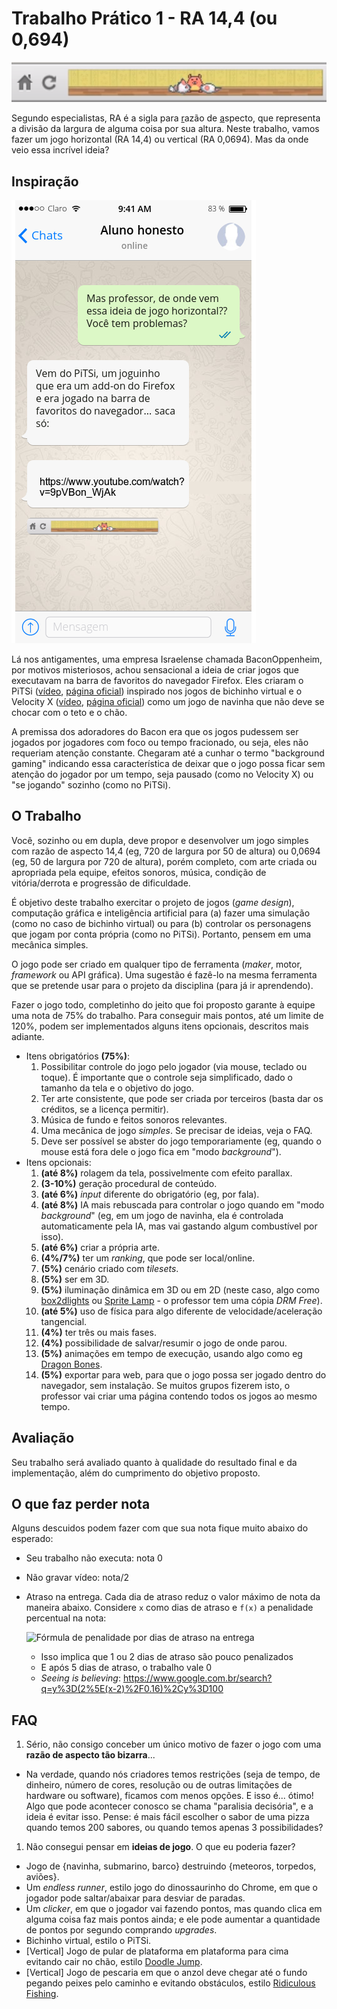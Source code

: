 # Trabalho Prático 1 - RA 14,4 (ou 0,694)

![](images/pitsi.png)

Segundo especialistas, RA é a sigla para <u>r</u>azão de <u>a</u>specto, que
representa a divisão da largura de alguma coisa por sua altura. Neste trabalho,
vamos fazer um jogo horizontal (RA 14,4) ou vertical (RA 0,0694). Mas da onde
veio essa incrível ideia?

## Inspiração

![](images/pitsi-origens.png)

Lá nos antigamentes, uma empresa Israelense chamada BaconOppenheim, por motivos
misteriosos, achou sensacional a ideia de criar jogos que executavam na barra
de favoritos do navegador Firefox. Eles criaram o PiTSi
([vídeo][pitsi-video], [página oficial][pitsi-page]) inspirado nos jogos
de bichinho virtual e o Velocity X
([vídeo][velocityx-video], [página oficial][velocityx-page]) como um jogo de
navinha que não deve se chocar com o teto e o chão.

A premissa dos adoradores do Bacon era que os jogos pudessem ser jogados
por jogadores com foco ou tempo fracionado, ou seja, eles não requeriam atenção
constante. Chegaram até a cunhar o termo "background gaming" indicando essa
característica de deixar que o jogo possa ficar sem atenção do jogador por um
tempo, seja pausado (como no Velocity X) ou "se jogando" sozinho
(como no PiTSi).

[pitsi-video]: https://www.youtube.com/watch?v=9pVBon_WjAk
[pitsi-page]: http://www.bnop.co/projects/pitsi/
[velocityx-video]: https://www.youtube.com/watch?v=FT4bEFux6Ng
[velocityx-page]: http://www.bnop.co/projects/velocity-x/


## O Trabalho

Você, sozinho ou em dupla, deve propor e desenvolver um jogo simples com razão
de aspecto 14,4 (eg, 720 de largura por 50 de altura) ou 0,0694
(eg, 50 de largura por 720 de altura), porém completo, com arte criada ou
apropriada pela equipe, efeitos sonoros, música, condição de vitória/derrota e
progressão de dificuldade.

É objetivo deste trabalho exercitar o projeto de jogos (_game design_),
computação gráfica e inteligência artificial para (a) fazer uma simulação
(como no caso de bichinho virtual) ou para (b) controlar os personagens que
jogam por conta própria (como no PiTSi). Portanto, pensem em uma
mecânica simples.

O jogo pode ser criado em qualquer tipo de ferramenta (_maker_, motor,
_framework_ ou API gráfica). Uma sugestão é fazê-lo na mesma ferramenta que
se pretende usar para o projeto da disciplina (para já ir aprendendo).

Fazer o jogo todo, completinho do jeito que foi proposto garante à equipe uma
nota de 75% do trabalho. Para conseguir mais pontos, até um limite de 120%,
podem ser implementados alguns itens opcionais, descritos mais adiante.

- Itens obrigatórios **(75%)**:
  1. Possibilitar controle do jogo pelo jogador (via mouse, teclado ou toque).
     É importante que o controle seja simplificado, dado o tamanho da tela e o
     objetivo do jogo.
  1. Ter arte consistente, que pode ser criada por terceiros
     (basta dar os créditos, se a licença permitir).
  1. Música de fundo e feitos sonoros relevantes.
  1. Uma mecânica de jogo *simples*. Se precisar de ideias, veja o FAQ.
  1. Deve ser possível se abster do jogo temporariamente
     (eg, quando o mouse está fora dele o jogo fica em "modo _background_").
- Itens opcionais:
  1. **(até 8%)** rolagem da tela, possivelmente com efeito parallax.
  1. **(3-10%)** geração procedural de conteúdo.
  1. **(até 6%)** _input_ diferente do obrigatório (eg, por fala).
  1. **(até 8%)** IA mais rebuscada para controlar o jogo quando em
     "modo _background_" (eg, em um jogo de navinha, ela é controlada
     automaticamente pela IA, mas vai gastando algum combustível por isso).
  1. **(até 6%)** criar a própria arte.
  1. **(4%/7%)** ter um _ranking_, que pode ser local/online.
  1. **(5%)** cenário criado com _tilesets_.
  1. **(5%)** ser em 3D.
  1. **(5%)** iluminação dinâmica em 3D ou em 2D (neste caso, algo como
     [box2dlights][box2dlights] ou [Sprite Lamp][spritelamp] -
     o professor tem uma cópia _DRM Free_).
  1. **(até 5%)** uso de física para algo diferente de velocidade/aceleração
     tangencial.
  1. **(4%)** ter três ou mais fases.
  1. **(4%)** possibilidade de salvar/resumir o jogo de onde parou.
  1. **(5%)** animações em tempo de execução, usando algo como eg
     [Dragon Bones][dragonbones].
  1. **(5%)** exportar para web, para que o jogo possa ser jogado dentro
     do navegador, sem instalação. Se muitos grupos fizerem isto, o professor
     vai criar uma página contendo todos os jogos ao mesmo tempo.

[box2dlights]: https://github.com/libgdx/box2dlights
[spritelamp]: http://www.snakehillgames.com/spritelamp/
[dragonbones]: http://dragonbones.com/en/index.html

## Avaliação

Seu trabalho será avaliado quanto à qualidade do resultado final e da
implementação, além do cumprimento do objetivo proposto.

## O que faz perder nota

Alguns descuidos podem fazer com que sua nota fique muito abaixo do esperado:
- Seu trabalho não executa: nota 0
- Não gravar vídeo: nota/2
- Atraso na entrega. Cada dia de atraso reduz o valor máximo de nota da
  maneira abaixo. Considere `x` como dias de atraso e `f(x)` a penalidade
  percentual na nota:

  ![Fórmula de penalidade por dias de atraso na entrega](../../images/penalidade-por-atraso.png)
  - Isso implica que 1 ou 2 dias de atraso são pouco penalizados
  - E após 5 dias de atraso, o trabalho vale 0
  - _Seeing is believing_: https://www.google.com.br/search?q=y%3D(2%5E(x-2)%2F0.16)%2Cy%3D100


## FAQ

1. Sério, não consigo conceber um único motivo de fazer o jogo com uma
   **razão de aspecto tão bizarra**...
  - Na verdade, quando nós criadores temos restrições (seja de tempo, de
    dinheiro, número de cores, resolução ou de outras limitações de hardware
    ou software), ficamos com menos opções. E isso é... ótimo! Algo que pode
    acontecer conosco se chama "paralisia decisória", e a ideia é evitar isso.
    Pense: é mais fácil escolher o sabor de uma pizza quando temos 200 sabores,
    ou quando temos apenas 3 possibilidades?
1. Não consegui pensar em **ideias de jogo**. O que eu poderia fazer?
  - Jogo de {navinha, submarino, barco} destruindo {meteoros, torpedos, aviões}.
  - Um _endless runner_, estilo jogo do dinossaurinho do Chrome, em que
    o jogador pode saltar/abaixar para desviar de paradas.
  - Um _clicker_, em que o jogador vai fazendo pontos, mas quando clica em
    alguma coisa faz mais pontos ainda; e ele pode aumentar a quantidade de
    pontos por segundo comprando _upgrades_.
  - Bichinho virtual, estilo o PiTSi.
  - [Vertical] Jogo de pular de plataforma em plataforma para cima evitando
    cair no chão, estilo [Doodle Jump][doodle].
  - [Vertical] Jogo de pescaria em que o anzol deve chegar até o fundo pegando
    peixes pelo caminho e evitando obstáculos, estilo
    [Ridiculous Fishing][ridiculous].


[doodle]: https://youtu.be/MHnQI9vUv-Y?t=10
[ridiculous]: https://youtu.be/vzKcJ8QFbMk?t=13
